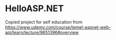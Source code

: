 # HelloASP.NET
 Copied project for self education from https://www.udemy.com/course/temel-aspnet-web-api/learn/lecture/9651396#overview
